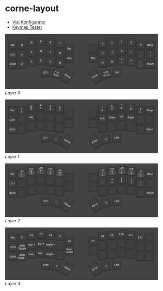 # corne-layout

- [Vial Konfigurator](https://vial.rocks/)
- [Keymap Tester](https://usevia.app/test)

![Layer 0](/images/Layer_0.png)
*Layer 0*

![Layer 1](/images/Layer_1.png)
*Layer 1*

![Layer 2](/images/Layer_2.png)
*Layer 2*

![Layer 3](/images/Layer_3.png)
*Layer 3*

